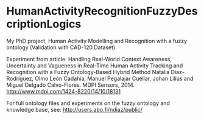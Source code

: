 # HumanActivityRecognitionFuzzyDescriptionLogics
My PhD project, Human Activity Modelling and Recognition with a fuzzy ontology (Validation with CAD-120 Dataset)

Experiment from article:
Handling Real-World Context Awareness, Uncertainty and Vagueness in Real-Time Human Activity Tracking and Recognition with a Fuzzy Ontology-Based Hybrid Method
Natalia Díaz-Rodríguez,  Olmo León Cadahía,  Manuel Pegalajar Cuéllar,  Johan Lilius and Miguel Delgado Calvo-Flores. MDPI Sensors, 2014.
http://www.mdpi.com/1424-8220/14/10/18131


For full ontology files and experiments on the fuzzy ontology and knowledge base, see:
http://users.abo.fi/ndiaz/public/

